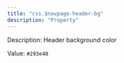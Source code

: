 ```yaml
---
title: "css.$navpage-header-bg"
description: "Property"
---
```


Description: Header background color

Value: `#293e40`